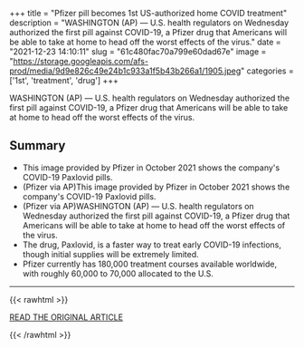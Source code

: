+++
title = "Pfizer pill becomes 1st US-authorized home COVID treatment"
description = "WASHINGTON (AP) — U.S. health regulators on Wednesday authorized the first pill against COVID-19, a Pfizer drug that Americans will be able to take at home to head off the worst effects of the virus."
date = "2021-12-23 14:10:11"
slug = "61c480fac70a799e60dad67e"
image = "https://storage.googleapis.com/afs-prod/media/9d9e826c49e24b1c933a1f5b43b266a1/1905.jpeg"
categories = ['1st', 'treatment', 'drug']
+++

WASHINGTON (AP) — U.S. health regulators on Wednesday authorized the first pill against COVID-19, a Pfizer drug that Americans will be able to take at home to head off the worst effects of the virus.

## Summary

- This image provided by Pfizer in October 2021 shows the company's COVID-19 Paxlovid pills.
- (Pfizer via AP)This image provided by Pfizer in October 2021 shows the company's COVID-19 Paxlovid pills.
- (Pfizer via AP)WASHINGTON (AP) — U.S. health regulators on Wednesday authorized the first pill against COVID-19, a Pfizer drug that Americans will be able to take at home to head off the worst effects of the virus.
- The drug, Paxlovid, is a faster way to treat early COVID-19 infections, though initial supplies will be extremely limited.
- Pfizer currently has 180,000 treatment courses available worldwide, with roughly 60,000 to 70,000 allocated to the U.S.

---

{{< rawhtml >}}
  <p class="article-category">
    <a target="_blank" href="https://apnews.com/article/f5f65e7e61d6aa9c7dfa193053e8878a">READ THE ORIGINAL ARTICLE</a>
  </p>
{{< /rawhtml >}}
